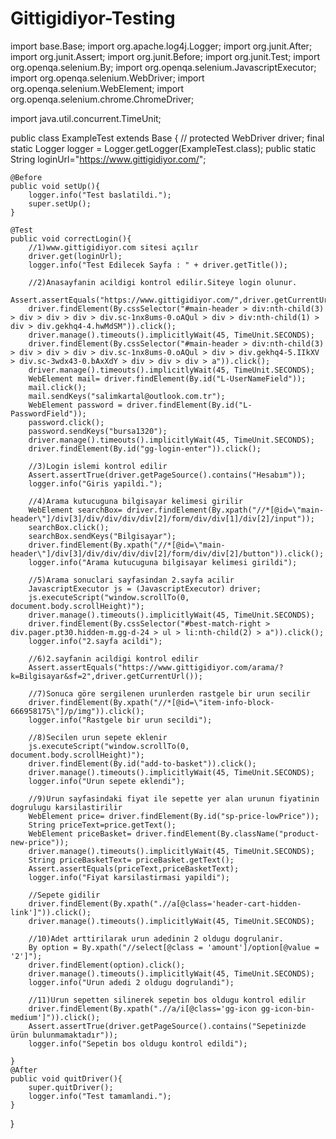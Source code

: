 # Gittigidiyor-Testing

import base.Base;
import org.apache.log4j.Logger;
import org.junit.After;
import org.junit.Assert;
import org.junit.Before;
import org.junit.Test;
import org.openqa.selenium.By;
import org.openqa.selenium.JavascriptExecutor;
import org.openqa.selenium.WebDriver;
import org.openqa.selenium.WebElement;
import org.openqa.selenium.chrome.ChromeDriver;

import java.util.concurrent.TimeUnit;

public class ExampleTest extends Base {
   // protected WebDriver driver;
    final static Logger logger = Logger.getLogger(ExampleTest.class);
    public static String loginUrl="https://www.gittigidiyor.com/";

    @Before
    public void setUp(){
        logger.info("Test baslatildi.");
        super.setUp();
    }

    @Test
    public void correctLogin(){
        //1)www.gittigidiyor.com sitesi açılır
        driver.get(loginUrl);
        logger.info("Test Edilecek Sayfa : " + driver.getTitle());

        //2)Anasayfanin acildigi kontrol edilir.Siteye login olunur.
        Assert.assertEquals("https://www.gittigidiyor.com/",driver.getCurrentUrl());
        driver.findElement(By.cssSelector("#main-header > div:nth-child(3) > div > div > div > div.sc-1nx8ums-0.oAQul > div > div:nth-child(1) > div > div.gekhq4-4.hwMdSM")).click();
        driver.manage().timeouts().implicitlyWait(45, TimeUnit.SECONDS);
        driver.findElement(By.cssSelector("#main-header > div:nth-child(3) > div > div > div > div.sc-1nx8ums-0.oAQul > div > div.gekhq4-5.IIkXV > div.sc-3wdx43-0.bAxXdY > div > div > div > a")).click();
        driver.manage().timeouts().implicitlyWait(45, TimeUnit.SECONDS);
        WebElement mail= driver.findElement(By.id("L-UserNameField"));
        mail.click();
        mail.sendKeys("salimkartal@outlook.com.tr");
        WebElement password = driver.findElement(By.id("L-PasswordField"));
        password.click();
        password.sendKeys("bursa1320");
        driver.manage().timeouts().implicitlyWait(45, TimeUnit.SECONDS);
        driver.findElement(By.id("gg-login-enter")).click();

        //3)Login islemi kontrol edilir
        Assert.assertTrue(driver.getPageSource().contains("Hesabım"));
        logger.info("Giris yapildi.");

        //4)Arama kutucuguna bilgisayar kelimesi girilir
        WebElement searchBox= driver.findElement(By.xpath("//*[@id=\"main-header\"]/div[3]/div/div/div/div[2]/form/div/div[1]/div[2]/input"));
        searchBox.click();
        searchBox.sendKeys("Bilgisayar");
        driver.findElement(By.xpath("//*[@id=\"main-header\"]/div[3]/div/div/div/div[2]/form/div/div[2]/button")).click();
        logger.info("Arama kutucuguna bilgisayar kelimesi girildi");

        //5)Arama sonuclari sayfasindan 2.sayfa acilir
        JavascriptExecutor js = (JavascriptExecutor) driver;
        js.executeScript("window.scrollTo(0, document.body.scrollHeight)");
        driver.manage().timeouts().implicitlyWait(45, TimeUnit.SECONDS);
        driver.findElement(By.cssSelector("#best-match-right > div.pager.pt30.hidden-m.gg-d-24 > ul > li:nth-child(2) > a")).click();
        logger.info("2.sayfa acildi");

        //6)2.sayfanin acildigi kontrol edilir
        Assert.assertEquals("https://www.gittigidiyor.com/arama/?k=Bilgisayar&sf=2",driver.getCurrentUrl());

        //7)Sonuca göre sergilenen urunlerden rastgele bir urun secilir
        driver.findElement(By.xpath("//*[@id=\"item-info-block-666958175\"]/p/img")).click();
        logger.info("Rastgele bir urun secildi");

        //8)Secilen urun sepete eklenir
        js.executeScript("window.scrollTo(0, document.body.scrollHeight)");
        driver.findElement(By.id("add-to-basket")).click();
        driver.manage().timeouts().implicitlyWait(45, TimeUnit.SECONDS);
        logger.info("Urun sepete eklendi");

        //9)Urun sayfasindaki fiyat ile sepette yer alan urunun fiyatinin dogrulugu karsilastirilir
        WebElement price= driver.findElement(By.id("sp-price-lowPrice"));
        String priceText=price.getText();
        WebElement priceBasket= driver.findElement(By.className("product-new-price"));
        driver.manage().timeouts().implicitlyWait(45, TimeUnit.SECONDS);
        String priceBasketText= priceBasket.getText();
        Assert.assertEquals(priceText,priceBasketText);
        logger.info("Fiyat karsilastirmasi yapildi");

        //Sepete gidilir
        driver.findElement(By.xpath(".//a[@class='header-cart-hidden-link']")).click();
        driver.manage().timeouts().implicitlyWait(45, TimeUnit.SECONDS);

        //10)Adet arttirilarak urun adedinin 2 oldugu dogrulanir.
        By option = By.xpath("//select[@class = 'amount']/option[@value = '2']");
        driver.findElement(option).click();
        driver.manage().timeouts().implicitlyWait(45, TimeUnit.SECONDS);
        logger.info("Urun adedi 2 oldugu dogrulandi");

        //11)Urun sepetten silinerek sepetin bos oldugu kontrol edilir
        driver.findElement(By.xpath(".//a/i[@class='gg-icon gg-icon-bin-medium']")).click();
        Assert.assertTrue(driver.getPageSource().contains("Sepetinizde ürün bulunmamaktadır"));
        logger.info("Sepetin bos oldugu kontrol edildi");

    }
    @After
    public void quitDriver(){
        super.quitDriver();
        logger.info("Test tamamlandi.");
    }
}

